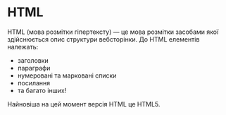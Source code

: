 # HTML

HTML (мова розмітки гіпертексту) — це мова розмітки засобами якої здійснюється опис структури вебсторінки. До HTML елементів належать:

* заголовки
* параграфи
* нумеровані та марковані списки
* посилання
* та багато інших!

Найновіша на цей момент версія HTML це HTML5.